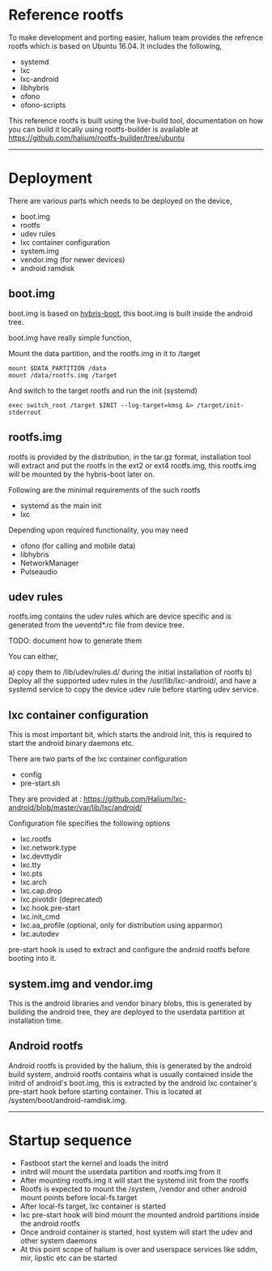 # Reference rootfs

To make development and porting easier, halium team provides the refrence rootfs which is based on Ubuntu 16.04. It includes the following,

- systemd
- lxc
- lxc-android
- libhybris
- ofono
- ofono-scripts

This reference rootfs is built using the live-build tool, documentation on how you can build it locally using rootfs-builder is available at https://github.com/halium/rootfs-builder/tree/ubuntu

---

# Deployment

There are various parts which needs to be deployed on the device,

- boot.img
- rootfs
- udev rules
- lxc container configuration
- system.img
- vendor.img (for newer devices)
- android ramdisk

## boot.img

boot.img is based on [hybris-boot](https://github.com/mer-hybris/hybris-boot/), this boot.img is built inside the android tree.

boot.img have really simple function,

Mount the data partition, and the rootfs.img in it to /target

```
mount $DATA_PARTITION /data
mount /data/rootfs.img /target
```

And switch to the target rootfs and run the init (systemd)

```
exec switch_root /target $INIT --log-target=kmsg &> /target/init-stderrout
```

## rootfs.img

rootfs is provided by the distribution, in the tar.gz format, installation tool will extract and put the rootfs in the ext2 or ext4 rootfs.img, this rootfs.img will be mounted by the hybris-boot later on.

Following are the minimal requirements of the such rootfs

- systemd as the main init
- lxc

Depending upon required functionality, you may need

- ofono (for calling and mobile data)
- libhybris
- NetworkManager
- Pulseaudio

## udev rules

rootfs.img contains the udev rules which are device specific and is generated from the ueventd*.rc file from device tree.

TODO: document how to generate them

You can either,

a) copy them to /lib/udev/rules.d/ during the initial installation of rootfs
b) Deploy all the supported udev rules in the /usr/lib/lxc-android/, and have a systemd service to copy the device udev rule before starting udev service.

## lxc container configuration

This is most important bit, which starts the android init, this is required to start the android binary daemons etc.

There are two parts of the lxc container configuration

- config
- pre-start.sh

They are provided at : https://github.com/Halium/lxc-android/blob/master/var/lib/lxc/android/

Configuration file specifies the following options

- lxc.rootfs
- lxc.network.type
- lxc.devttydir
- lxc.tty
- lxc.pts
- lxc.arch
- lxc.cap.drop
- lxc.pivotdir (deprecated)
- lxc.hook.pre-start
- lxc.init_cmd
- lxc.aa_profile (optional, only for distribution using apparmor)
- lxc.autodev

pre-start hook is used to extract and configure the android rootfs before booting into it.

## system.img and vendor.img

This is the android libraries and vendor binary blobs, this is generated by building the android tree, they are deployed to the userdata partition at installation time.

## Android rootfs

Android rootfs is provided by the halium, this is generated by the android build system, android rootfs contains what is usually contained inside the initrd of android's boot.img, this is extracted by the android lxc container's pre-start hook before starting container. This is located at /system/boot/android-ramdisk.img.

---

# Startup sequence

- Fastboot start the kernel and loads the initrd
- initrd will mount the userdata partition and rootfs.img from it
- After mounting rootfs.img it will start the systemd init from the rootfs
- Rootfs is expected to mount the /system, /vendor and other android mount points before local-fs.target
- After local-fs target, lxc container is started
- lxc pre-start hook will bind mount the mounted android partitions inside the android rootfs
- Once android container is started, host system will start the udev and other system daemons
- At this point scope of halium is over and userspace services like sddm, mir, lipstic etc can be started
